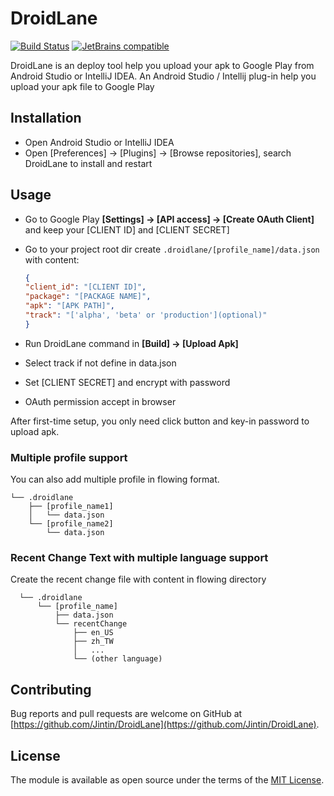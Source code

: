 # DroidLane
[![Build Status](https://travis-ci.org/Jintin/DroidLane.svg?branch=master)](https://travis-ci.org/Jintin/DroidLane) [![JetBrains compatible](https://img.shields.io/badge/JetBrains-compatible-brightgreen.svg)](https://plugins.jetbrains.com/plugin/8068)

DroidLane is an deploy tool help you upload your apk to Google Play from Android Studio or IntelliJ IDEA. An Android Studio / Intellij plug-in help you upload your apk file to Google Play

## Installation
- Open Android Studio or IntelliJ IDEA
- Open [Preferences] -> [Plugins] -> [Browse repositories], search DroidLane to install and restart

## Usage
- Go to Google Play **[Settings] -> [API access] -> [Create OAuth Client]** and keep your [CLIENT ID] and [CLIENT SECRET]
- Go to your project root dir create `.droidlane/[profile_name]/data.json` with content:

  ```json
  {
  "client_id": "[CLIENT ID]",
  "package": "[PACKAGE NAME]",
  "apk": "[APK PATH]",
  "track": "['alpha', 'beta' or 'production'](optional)"
  }
  ```

- Run DroidLane command in **[Build] -> [Upload Apk]**
- Select track if not define in data.json
- Set [CLIENT SECRET] and encrypt with password
- OAuth permission accept in browser

After first-time setup, you only need click button and key-in password to upload apk.

### Multiple profile support
You can also add multiple profile in flowing format.

```
└── .droidlane
    ├── [profile_name1]
    │   └── data.json
    └── [profile_name2]
        └── data.json
```

### Recent Change Text with multiple language support
Create the recent change file with content in flowing directory

```
  └── .droidlane
      └── [profile_name]
          ├── data.json
          └── recentChange
              ├── en_US
              ├── zh_TW
              │   ...
              └── (other language)
```

## Contributing
Bug reports and pull requests are welcome on GitHub at [https://github.com/Jintin/DroidLane](https://github.com/Jintin/DroidLane).

## License
The module is available as open source under the terms of the [MIT License](http://opensource.org/licenses/MIT).
